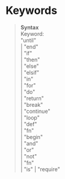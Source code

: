 # Keywords

> **Syntax**  
> Keyword:  
> "until"  
| "end"  
| "if"  
| "then"  
| "else"  
| "elsif"  
| "in"  
| "for"  
| "do"  
| "return"  
| "break"  
| "continue"  
| "loop"  
| "def"  
| "fn"  
| "begin"  
| "and"  
| "or"  
| "not"  
| "fn"  
| "is"
| "require"  
